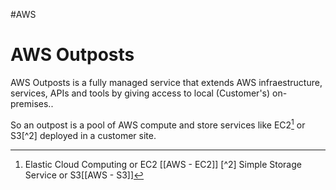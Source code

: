 #AWS 

# AWS Outposts

AWS Outposts is a fully managed service that extends AWS infraestructure, services, APIs and tools by giving access to local (Customer's) on-premises..

So an outpost is a pool of AWS compute and store services like EC2[^1] or S3[^2] deployed in a customer site. 

[^1]: Elastic Cloud Computing or EC2 [[AWS - EC2]]
[^2] Simple Storage Service or S3[[AWS - S3]]